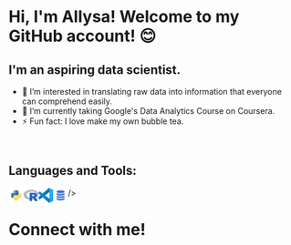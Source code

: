 

# Hi, I'm Allysa! Welcome to my GitHub account! 😊

## I'm an aspiring data scientist. 

- 👀 I’m interested in translating raw data into information that everyone can comprehend easily.
- 🌱 I’m currently taking Google's Data Analytics Course on Coursera.
- ⚡ Fun fact: I love make my own bubble tea.

<br />

## Languages and Tools:

<img align="left" alt="Python" width="26px" src="https://raw.githubusercontent.com/github/explore/80688e429a7d4ef2fca1e82350fe8e3517d3494d/topics/python/python.png" />
<img align="left" alt="R" width="26px" src="https://raw.githubusercontent.com/github/explore/80688e429a7d4ef2fca1e82350fe8e3517d3494d/topics/r/r.png" />
<img align="left" alt="Visual Studio Code" width="26px" src="https://raw.githubusercontent.com/github/explore/80688e429a7d4ef2fca1e82350fe8e3517d3494d/topics/visual-studio-code/visual-studio-code.png" />
<img align="left" alt="SQL" width="26px" src="https://raw.githubusercontent.com/github/explore/80688e429a7d4ef2fca1e82350fe8e3517d3494d/topics/sql/sql.png" /> />

<br />

# Connect with me!
[instagram]: https://www.instagram.com/viollysa/
[linkedin]: https://www.linkedin.com/in/allysatahimik/
